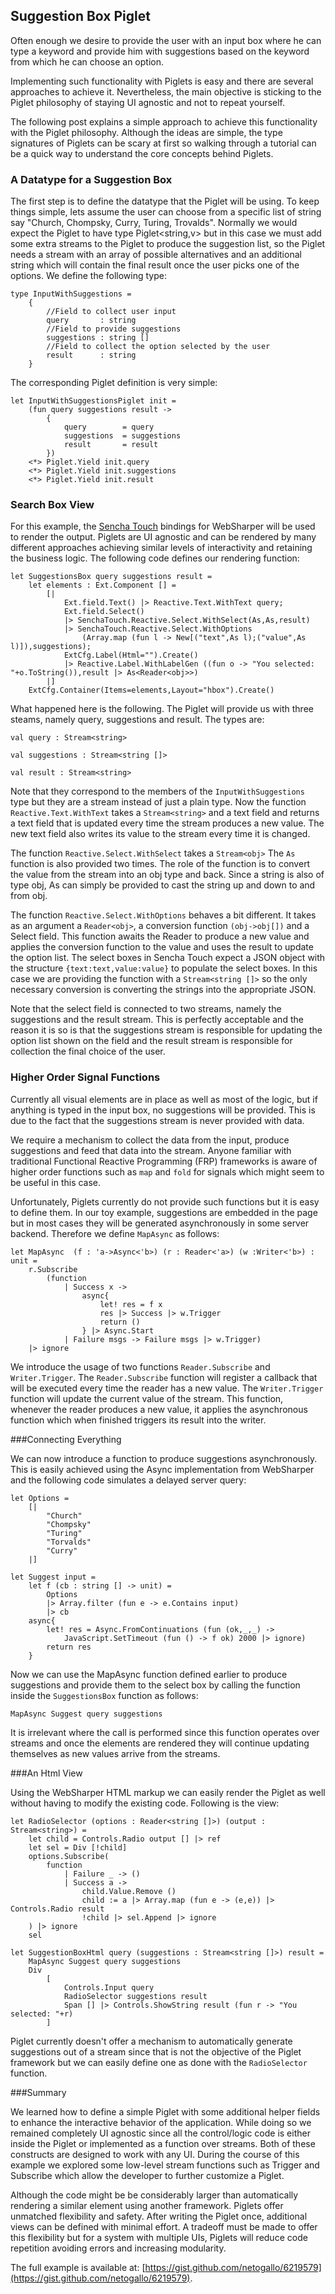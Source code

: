 ## Suggestion Box Piglet

Often enough we desire to provide the user with an input box where he
can type a keyword and provide him with suggestions based on the
keyword from which he can choose an option.

Implementing such functionality with Piglets is easy and there are
several approaches to achieve it. Nevertheless, the main objective is
sticking to the Piglet philosophy of staying UI agnostic and not to
repeat yourself.

The following post explains a simple approach to achieve this
functionality with the Piglet philosophy. Although the ideas are
simple, the type signatures of Piglets can be scary at first so
walking through a tutorial can be a quick way to understand the core
concepts behind Piglets.

### A Datatype for a Suggestion Box

The first step is to define the datatype that the Piglet will be
using. To keep things simple, lets assume the user can choose from a
specific list of string say "Church, Chompsky, Curry, Turing,
Trovalds". Normally we would expect the Piglet to have type
Piglet<string,v> but in this case we must add some extra streams to the
Piglet to produce the suggestion list, so the Piglet needs a stream
with an array of possible alternatives and an additional string which
will contain the final result once the user picks one of the
options. We define the following type:

    type InputWithSuggestions =
        {
            //Field to collect user input
            query       : string
            //Field to provide suggestions    
            suggestions : string []
            //Field to collect the option selected by the user
            result      : string
        }

The corresponding Piglet definition is very simple:

    let InputWithSuggestionsPiglet init =
        (fun query suggestions result ->
            {
                query        = query
                suggestions  = suggestions
                result       = result
            })
        <*> Piglet.Yield init.query
        <*> Piglet.Yield init.suggestions
        <*> Piglet.Yield init.result

### Search Box View

For this example, the
[Sencha Touch](http://www.sencha.com/products/touch) bindings for
WebSharper will be used to render the output. Piglets are UI agnostic
and can be rendered by many different approaches achieving similar
levels of interactivity and retaining the business logic. The
following code defines our rendering function:

    let SuggestionsBox query suggestions result =
        let elements : Ext.Component [] =
            [|
                Ext.field.Text() |> Reactive.Text.WithText query;
                Ext.field.Select()
                |> SenchaTouch.Reactive.Select.WithSelect(As,As,result)
                |> SenchaTouch.Reactive.Select.WithOptions
                    (Array.map (fun l -> New[("text",As l);("value",As l)]),suggestions);
                ExtCfg.Label(Html="").Create()
                |> Reactive.Label.WithLabelGen ((fun o -> "You selected: "+o.ToString()),result |> As<Reader<obj>>)
            |]
        ExtCfg.Container(Items=elements,Layout="hbox").Create()

What happened here is the following. The Piglet will provide us with
three steams, namely query, suggestions and result. The types are:

    val query : Stream<string>

    val suggestions : Stream<string []>

    val result : Stream<string>

Note that they correspond to the members of the `InputWithSuggestions`
type but they are a stream instead of just a plain type. Now the
function `Reactive.Text.WithText` takes a `Stream<string>` and a text
field and returns a text field that is updated every time the stream
produces a new value. The new text field also writes its value to the
stream every time it is changed.

The function `Reactive.Select.WithSelect` takes a `Stream<obj>` The `As` function is
also provided two times. The role of the function is to convert the
value from the stream into an obj type and back. Since a string is
also of type obj, As can simply be provided to cast the string up and
down to and from obj.

The function `Reactive.Select.WithOptions` behaves a bit different. It
takes as an argument a `Reader<obj>`, a conversion function
`(obj->obj[])` and a Select field. This function awaits the Reader to
produce a new value and applies the conversion function to the value
and uses the result to update the option list. The select boxes in
Sencha Touch expect a JSON object with the structure
`{text:text,value:value}` to populate the select boxes. In this case
we are providing the function with a `Stream<string []>` so the only
necessary conversion is converting the strings into the appropriate JSON.

Note that the select field is connected to two streams, namely the
suggestions and the result stream. This is perfectly acceptable and
the reason it is so is that the suggestions stream is responsible for
updating the option list shown on the field and the result stream is
responsible for collection the final choice of the user.

### Higher Order Signal Functions

Currently all visual elements are in place as well as most of the
logic, but if anything is typed in the input box, no suggestions will
be provided. This is due to the fact that the suggestions stream is
never provided with data.

We require a mechanism to collect the data from the input, produce
suggestions and feed that data into the stream. Anyone familiar with
traditional Functional Reactive Programming (FRP) frameworks is aware
of higher order functions such as `map` and `fold` for signals which
might seem to be useful in this case.

Unfortunately, Piglets currently do not provide such functions but it
is easy to define them. In our toy example, suggestions are embedded in
the page but in most cases they will be generated asynchronously in
some server backend. Therefore we define `MapAsync` as follows:

    let MapAsync  (f : 'a->Async<'b>) (r : Reader<'a>) (w :Writer<'b>) : unit =
        r.Subscribe
            (function 
                | Success x -> 
                    async{
                        let! res = f x
                        res |> Success |> w.Trigger
                        return ()
                    } |> Async.Start
                | Failure msgs -> Failure msgs |> w.Trigger)
        |> ignore

We introduce the usage of two functions `Reader.Subscribe` and
`Writer.Trigger`. The `Reader.Subscribe` function will register a
callback that will be executed every time the reader has a new
value. The `Writer.Trigger` function will update the current value of
the stream. This function, whenever the reader produces a new value,
it applies the asynchronous function which when finished triggers its
result into the writer.

###Connecting Everything

We can now introduce a function to produce suggestions
asynchronously. This is easily achieved using the Async implementation
from WebSharper and the following code simulates a delayed server query:

    let Options = 
        [|
            "Church"
            "Chompsky"
            "Turing"
            "Torvalds"
            "Curry"
        |]

    let Suggest input =
        let f (cb : string [] -> unit) =
            Options 
            |> Array.filter (fun e -> e.Contains input)
            |> cb
        async{
            let! res = Async.FromContinuations (fun (ok,_,_) ->
                JavaScript.SetTimeout (fun () -> f ok) 2000 |> ignore)
            return res
        }

Now we can use the MapAsync function defined earlier to produce
suggestions and provide them to the select box by calling the
function inside the `SuggestionsBox` function as follows:

    MapAsync Suggest query suggestions

It is irrelevant where the call is performed since this function
operates over streams and once the elements are rendered they will
continue updating themselves as new values arrive from the streams. 

###An Html View

Using the WebSharper HTML markup we can easily render the Piglet as
well without having to modify the existing code. Following is the
view:

    let RadioSelector (options : Reader<string []>) (output : Stream<string>) =
        let child = Controls.Radio output [] |> ref
        let sel = Div [!child]
        options.Subscribe(
            function 
                | Failure _ -> ()
                | Success a -> 
                    child.Value.Remove ()
                    child := a |> Array.map (fun e -> (e,e)) |> Controls.Radio result
                    !child |> sel.Append |> ignore
        ) |> ignore
        sel

    let SuggestionBoxHtml query (suggestions : Stream<string []>) result =
        MapAsync Suggest query suggestions
        Div
            [
                Controls.Input query
                RadioSelector suggestions result
                Span [] |> Controls.ShowString result (fun r -> "You selected: "+r)
            ]

Piglet currently doesn't offer a mechanism to automatically generate
suggestions out of a stream since that is not the objective of the
Piglet framework but we can easily define one as done with the
`RadioSelector` function.


###Summary

We learned how to define a simple Piglet with some additional helper
fields to enhance the interactive behavior of the application. While
doing so we remained completely UI agnostic since all the
control/logic code is either inside the Piglet or implemented as a
function over streams. Both of these constructs are designed to work
with any UI. During the course of this example we explored some
low-level stream functions such as Trigger and Subscribe which allow
the developer to further customize a Piglet.

Although the code might be be considerably larger than automatically
rendering a similar element using another framework. Piglets offer
unmatched flexibility and safety. After writing the Piglet once,
additional views can be defined with minimal effort. A tradeoff must
be made to offer this flexibility but for a system with multiple UIs,
Piglets will reduce code repetition avoiding errors and increasing modularity.

The full example is available at: [https://gist.github.com/netogallo/6219579](https://gist.github.com/netogallo/6219579).
